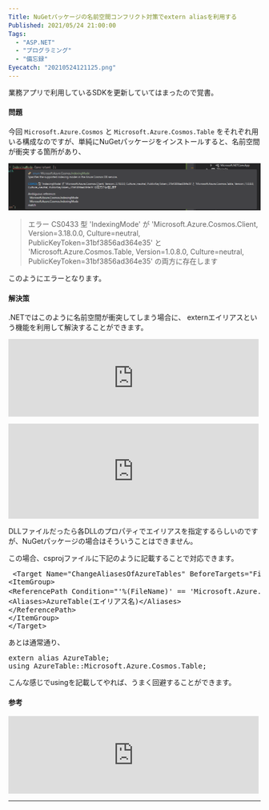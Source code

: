 ```yaml
---
Title: NuGetパッケージの名前空間コンフリクト対策でextern aliasを利用する
Published: 2021/05/24 21:00:00
Tags:
  - "ASP.NET"
  - "プログラミング"
  - "備忘録"
Eyecatch: "20210524121125.png"
---
```

<p>業務アプリで利用しているSDKを更新していてはまったので覚書。</p>

<h4>問題</h4>

<p>今回 <code>Microsoft.Azure.Cosmos</code> と <code>Microsoft.Azure.Cosmos.Table</code> をそれぞれ用いる構成なのですが、単純にNuGetパッケージをインストールすると、名前空間が衝突する箇所があり、</p>

<p><span itemscope itemtype="http://schema.org/Photograph"><img src="20210524121125.png" alt="f:id:Ovis:20210524121125p:plain" title="" class="hatena-fotolife" itemprop="image"></span></p>

<blockquote><p>エラー CS0433  型 'IndexingMode' が 'Microsoft.Azure.Cosmos.Client, Version=3.18.0.0, Culture=neutral, PublicKeyToken=31bf3856ad364e35' と 'Microsoft.Azure.Cosmos.Table, Version=1.0.8.0, Culture=neutral, PublicKeyToken=31bf3856ad364e35' の両方に存在します</p></blockquote>

<p>このようにエラーとなります。</p>

<h4>解決策</h4>

<p>.NETではこのように名前空間が衝突してしまう場合に、 externエイリアスという機能を利用して解決することができます。</p>

<p><iframe src="https://hatenablog-parts.com/embed?url=https%3A%2F%2Fdocs.microsoft.com%2Fja-jp%2Fdotnet%2Fcsharp%2Flanguage-reference%2Fkeywords%2Fextern-alias" title="extern エイリアス - C# リファレンス" class="embed-card embed-webcard" scrolling="no" frameborder="0" style="display: block; width: 100%; height: 155px; max-width: 500px; margin: 10px 0px;"></iframe></p>

<p><iframe src="https://hatenablog-parts.com/embed?url=https%3A%2F%2Frksoftware.hatenablog.com%2Fentry%2F2021%2F01%2F28%2F194508" title="C＃ 2.0 以降の新機能の確認 - C# 2.0 - extern エイリアス - rksoftware" class="embed-card embed-blogcard" scrolling="no" frameborder="0" style="display: block; width: 100%; height: 190px; max-width: 500px; margin: 10px 0px;"></iframe></p>

<p>DLLファイルだったら各DLLのプロパティでエイリアスを指定するらしいのですが、NuGetパッケージの場合はそういうことはできません。</p>

<p>この場合、csprojファイルに下記のように記載することで対応できます。</p>

<pre class="code" data-lang="" data-unlink> &lt;Target Name=&#34;ChangeAliasesOfAzureTables&#34; BeforeTargets=&#34;FindReferenceAssembliesForReferences;ResolveReferences&#34;&gt;
&lt;ItemGroup&gt;
&lt;ReferencePath Condition=&#34;&#39;%(FileName)&#39; == &#39;Microsoft.Azure.Cosmos.Table(エイリアス指定したいNuGetパッケージ名)&#39;&#34;&gt;
&lt;Aliases&gt;AzureTable(エイリアス名)&lt;/Aliases&gt;
&lt;/ReferencePath&gt;
&lt;/ItemGroup&gt;
&lt;/Target&gt;</pre>


<p>あとは通常通り、</p>

<pre class="code" data-lang="" data-unlink>extern alias AzureTable;
using AzureTable::Microsoft.Azure.Cosmos.Table;</pre>


<p>こんな感じでusingを記載してやれば、うまく回避することができます。</p>

<h4>参考</h4>

<p><iframe src="https://hatenablog-parts.com/embed?url=https%3A%2F%2Fstackoverflow.com%2Fquestions%2F33460667%2Fhow-to-use-extern-alias-with-nuget" title="How to use extern alias with nuget" class="embed-card embed-webcard" scrolling="no" frameborder="0" style="display: block; width: 100%; height: 155px; max-width: 500px; margin: 10px 0px;"></iframe></p>

***
